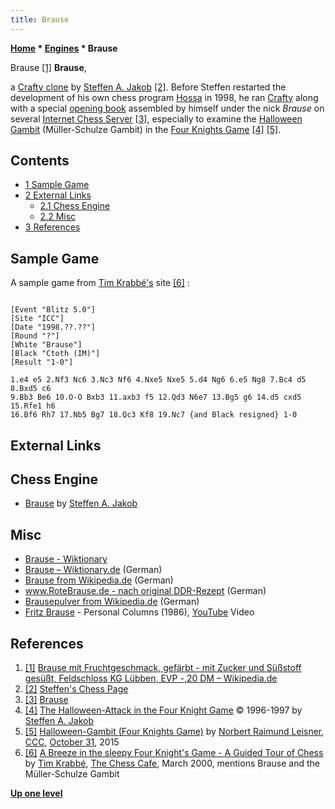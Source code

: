 ```yaml
---
title: Brause
---
```

**[Home](Home "Home") * [Engines](Engines "Engines") * Brause**

[](https://de.wikipedia.org/wiki/Datei:L%C3%BCbben,_Feldschloss,_Brause_mit_Fruchtgeschmack,_M.jpg) Brause <a id="cite-note-1" href="#cite-ref-1">[1]</a>
**Brause**,

a [Crafty clone](Crafty#CraftyClones "Crafty") by [Steffen A. Jakob](Steffen_A._Jakob "Steffen A. Jakob") <a id="cite-note-2" href="#cite-ref-2">[2]</a>.
Before Steffen restarted the development of his own chess program [Hossa](Hossa "Hossa") in 1998, he ran [Crafty](Crafty "Crafty") along with a special [opening book](Opening_Book "Opening Book") assembled by himself under the nick *Brause* on several [Internet Chess Server](Chess_Server "Chess Server") <a id="cite-note-3" href="#cite-ref-3">[3]</a>, especially to examine the [Halloween Gambit](https://en.wikipedia.org/wiki/Four_Knights_Game,_Halloween_Gambit) (Müller-Schulze Gambit) in the [Four Knights Game](https://en.wikipedia.org/wiki/Four_Knights_Game) <a id="cite-note-4" href="#cite-ref-4">[4]</a> <a id="cite-note-5" href="#cite-ref-5">[5]</a>.

## Contents

- [1 Sample Game](#sample-game)
- [2 External Links](#external-links)
  - [2.1 Chess Engine](#chess-engine)
  - [2.2 Misc](#misc)
- [3 References](#references)

## Sample Game

A sample game from [Tim Krabbé's](https://en.wikipedia.org/wiki/Tim_Krabb%C3%A9) site <a id="cite-note-6" href="#cite-ref-6">[6]</a> :

```

[Event "Blitz 5.0"]
[Site "ICC"]
[Date "1998.??.??"]
[Round "?"]
[White "Brause"]
[Black "Ctoth (IM)"]
[Result "1-0"]

1.e4 e5 2.Nf3 Nc6 3.Nc3 Nf6 4.Nxe5 Nxe5 5.d4 Ng6 6.e5 Ng8 7.Bc4 d5 8.Bxd5 c6
9.Bb3 Be6 10.O-O Bxb3 11.axb3 f5 12.Qd3 N6e7 13.Bg5 g6 14.d5 cxd5 15.Rfe1 h6
16.Bf6 Rh7 17.Nb5 Bg7 18.Qc3 Kf8 19.Nc7 {and Black resigned} 1-0

```

## External Links

## Chess Engine

- [Brause](http://www.jakob.at/steffen/chess/brause.html) by [Steffen A. Jakob](Steffen_A._Jakob "Steffen A. Jakob")

## Misc

- [Brause - Wiktionary](https://en.wiktionary.org/wiki/Brause)
- [Brause – Wiktionary.de](https://de.wiktionary.org/wiki/Brause) (German)
- [Brause from Wikipedia.de](https://de.wikipedia.org/wiki/Brause) (German)
- [www.RoteBrause.de - nach original DDR-Rezept](http://www.rotebrause.de/) (German)
- [Brausepulver from Wikipedia.de](https://de.wikipedia.org/wiki/Brausepulver) (German)
- [Fritz Brause](https://de.wikipedia.org/wiki/Fritz_Brause) - Personal Columns (1986), [YouTube](https://en.wikipedia.org/wiki/YouTube) Video

## References

1. <a id="cite-ref-1" href="#cite-note-1">[1]</a> [Brause mit Fruchtgeschmack, gefärbt - mit Zucker und Süßstoff gesüßt, Feldschloss KG Lübben, EVP -,20 DM – Wikipedia.de](https://de.wikipedia.org/wiki/Datei:L%C3%BCbben,_Feldschloss,_Brause_mit_Fruchtgeschmack,_DM.jpg)
1. <a id="cite-ref-2" href="#cite-note-2">[2]</a> [Steffen's Chess Page](http://www.jakob.at/steffen/chess/)
1. <a id="cite-ref-3" href="#cite-note-3">[3]</a> [Brause](http://www.jakob.at/steffen/chess/brause.html)
1. <a id="cite-ref-4" href="#cite-note-4">[4]</a> [The Halloween-Attack in the Four Knight Game](http://www.jakob.at/steffen/halloween/) © 1996-1997 by [Steffen A. Jakob](Steffen_A._Jakob "Steffen A. Jakob")
1. <a id="cite-ref-5" href="#cite-note-5">[5]</a> [Halloween-Gambit (Four Knights Game)](http://www.talkchess.com/forum/viewtopic.php?t=58105) by [Norbert Raimund Leisner](Norbert_Raimund_Leisner "Norbert Raimund Leisner"), [CCC](CCC "CCC"), [October 31](https://en.wikipedia.org/wiki/Halloween), 2015
1. <a id="cite-ref-6" href="#cite-note-6">[6]</a> [A Breeze in the sleepy Four Knight's Game - A Guided Tour of Chess](http://timkr.home.xs4all.nl/tour/breeze.htm) by [Tim Krabbé](https://en.wikipedia.org/wiki/Tim_Krabb%C3%A9), [The Chess Cafe](https://en.wikipedia.org/wiki/ChessCafe.com), March 2000, mentions Brause and the Müller-Schulze Gambit

**[Up one level](Engines "Engines")**

